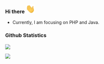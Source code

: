 ### Hi there <img src="https://raw.githubusercontent.com/ptprashanttripathi/ptprashanttripathi/master/hi.gif" width="30px"></h2> 
- Currently, I am focusing on PHP and Java.

### Github Statistics
<p align="left">
  <img align="center" width="475" src="https://github-readme-stats.vercel.app/api?username=vtluan36&show_icons=true&count_private=true&theme=graywhite"></img>
</p>

![](https://komarev.com/ghpvc/?username=vtluan36)


<!--
**vtluan36/vtluan36** is a ✨ _special_ ✨ repository because its `README.md` (this file) appears on your GitHub profile.

Here are some ideas to get you started:

- 🔭 I’m currently working on ...
- 🌱 I’m currently learning ...
- 👯 I’m looking to collaborate on ...
- 🤔 I’m looking for help with ...
- 💬 Ask me about ...
- 📫 How to reach me: ...
- 😄 Pronouns: ...
- ⚡ Fun fact: ...
-->
